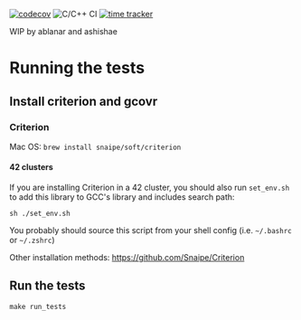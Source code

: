 [![codecov](https://codecov.io/gh/nesvoboda/minishell/branch/master/graph/badge.svg)](https://codecov.io/gh/nesvoboda/minishell)
![C/C++ CI](https://github.com/nesvoboda/minishell/workflows/C/C++%20CI/badge.svg?event=push)
[![time tracker](https://wakatime.com/badge/github/nesvoboda/minishell.svg)](https://wakatime.com/badge/github/nesvoboda/minishell)

WIP by ablanar and ashishae

# Running the tests

## Install criterion and gcovr

### Criterion
Mac OS:
```brew install snaipe/soft/criterion```

#### 42 clusters 
If you are installing Criterion in a 42 cluster, you should also run `set_env.sh` to add this library to GCC's library and includes search path:

```sh ./set_env.sh```

You probably should source this script from your shell config (i.e. `~/.bashrc` or `~/.zshrc`)

Other installation methods: https://github.com/Snaipe/Criterion


## Run the tests

`make run_tests`
